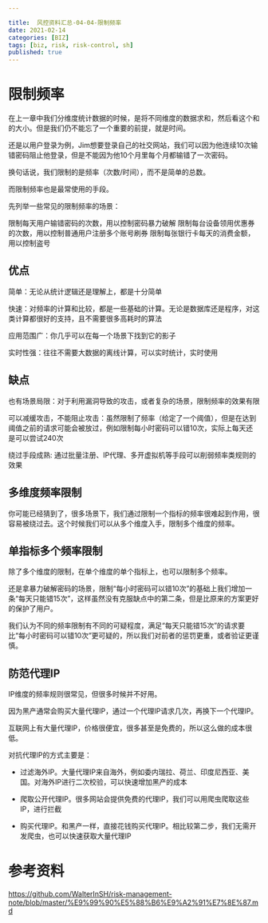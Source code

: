 ```yaml
---

title:  风控资料汇总-04-04-限制频率
date: 2021-02-14
categories: [BIZ]
tags: [biz, risk, risk-control, sh]
published: true
---
```


# 限制频率

在上一章中我们分维度统计数据的时候，是将不同维度的数据求和，然后看这个和的大小。但是我们仍不能忘了一个重要的前提，就是时间。

还是以用户登录为例，Jim想要登录自己的社交网站，我们可以因为他连续10次输错密码阻止他登录，但是不能因为他10个月里每个月都输错了一次密码。

换句话说，我们限制的是频率（次数/时间），而不是简单的总数。

而限制频率也是最常使用的手段。

先列举一些常见的限制频率的场景：

限制每天用户输错密码的次数，用以控制密码暴力破解
限制每台设备领用优惠券的次数，用以控制普通用户注册多个账号刷券
限制每张银行卡每天的消费金额，用以控制盗号

## 优点

简单：无论从统计逻辑还是理解上，都是十分简单

快速：对频率的计算和比较，都是一些基础的计算。无论是数据库还是程序，对这类计算都很好的支持，且不需要很多高耗时的算法

应用范围广：你几乎可以在每一个场景下找到它的影子

实时性强：往往不需要大数据的离线计算，可以实时统计，实时使用

## 缺点

也有场景局限：对于利用漏洞导致的攻击，或者复杂的场景，限制频率的效果有限

可以减缓攻击，不能阻止攻击：虽然限制了频率（给定了一个阈值），但是在达到阈值之前的请求可能会被放过，例如限制每小时密码可以错10次，实际上每天还是可以尝试240次

绕过手段成熟: 通过批量注册、IP代理、多开虚拟机等手段可以削弱频率类规则的效果

## 多维度频率限制

你可能已经猜到了，很多场景下，我们通过限制一个指标的频率很难起到作用，很容易被绕过去。这个时候我们可以从多个维度入手，限制多个维度的频率。

## 单指标多个频率限制

除了多个维度的限制，在单个维度的单个指标上，也可以限制多个频率。

还是拿暴力破解密码的场景，限制“每小时密码可以错10次”的基础上我们增加一条“每天只能错15次”，这样虽然没有克服缺点中的第二条，但是比原来的方案更好的保护了用户。

我们认为不同的频率限制有不同的可疑程度，满足“每天只能错15次”的请求要比“每小时密码可以错10次”更可疑的，所以我们对前者的惩罚更重，或者验证更谨慎。

## 防范代理IP

IP维度的频率规则很常见，但很多时候并不好用。

因为黑产通常会购买大量代理IP，通过一个代理IP请求几次，再换下一个代理IP。

互联网上有大量代理IP，价格很便宜，很多甚至是免费的，所以这么做的成本很低。

对抗代理IP的方式主要是：

- 过滤海外IP。大量代理IP来自海外，例如委内瑞拉、荷兰、印度尼西亚、美国。对海外IP进行二次校验，可以快速增加黑产的成本

- 爬取公开代理IP。很多网站会提供免费的代理IP，我们可以用爬虫爬取这些IP，进行拦截

- 购买代理IP。和黑产一样，直接花钱购买代理IP。相比较第二步，我们无需开发爬虫，也可以快速获取大量代理IP

# 参考资料

https://github.com/WalterInSH/risk-management-note/blob/master/%E9%99%90%E5%88%B6%E9%A2%91%E7%8E%87.md


